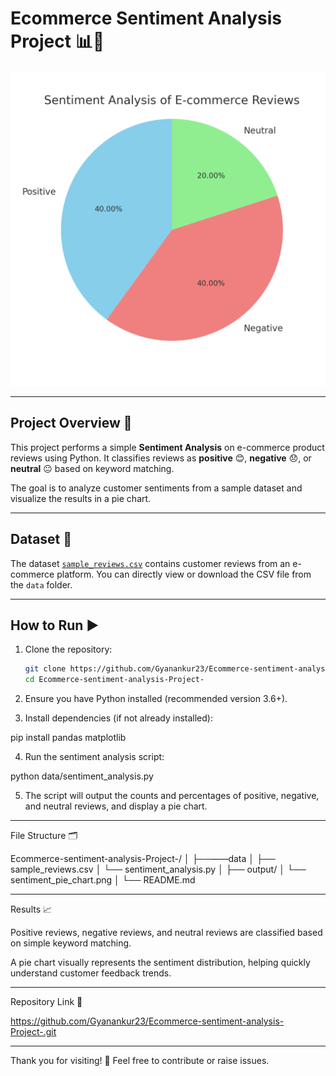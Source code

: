 # Ecommerce Sentiment Analysis Project 📊🛒

![Ecommerce Sentiment Analysis](output/sentiment_pie_chart.png)

---

## Project Overview 🚀

This project performs a simple **Sentiment Analysis** on e-commerce product reviews using Python. It classifies reviews as **positive** 😊, **negative** 😞, or **neutral** 😐 based on keyword matching.

The goal is to analyze customer sentiments from a sample dataset and visualize the results in a pie chart.

---

## Dataset 📁

The dataset [`sample_reviews.csv`](data/sample_reviews.csv) contains customer reviews from an e-commerce platform. You can directly view or download the CSV file from the `data` folder.

---

## How to Run ▶️

1. Clone the repository:
   ```bash
   git clone https://github.com/Gyanankur23/Ecommerce-sentiment-analysis-Project-.git
   cd Ecommerce-sentiment-analysis-Project-

2. Ensure you have Python installed (recommended version 3.6+).


3. Install dependencies (if not already installed):

pip install pandas matplotlib


4. Run the sentiment analysis script:

python data/sentiment_analysis.py


5. The script will output the counts and percentages of positive, negative, and neutral reviews, and display a pie chart.




---

File Structure 🗂️

Ecommerce-sentiment-analysis-Project-/
│
├──——data
│   ├── sample_reviews.csv
│   └── sentiment_analysis.py
│
├── output/
│   └── sentiment_pie_chart.png
│
└── README.md


---

Results 📈

Positive reviews, negative reviews, and neutral reviews are classified based on simple keyword matching.

A pie chart visually represents the sentiment distribution, helping quickly understand customer feedback trends.



---

Repository Link 🔗

https://github.com/Gyanankur23/Ecommerce-sentiment-analysis-Project-.git


---

Thank you for visiting! 🙏 Feel free to contribute or raise issues.

